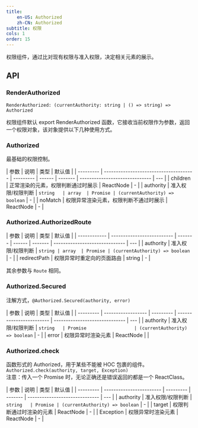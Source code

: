 ```yaml
---
title:
    en-US: Authorized
    zh-CN: Authorized
subtitle: 权限
cols: 1
order: 15
---
```


权限组件，通过比对现有权限与准入权限，决定相关元素的展示。

## API

### RenderAuthorized

`RenderAuthorized: (currentAuthority: string | () => string) => Authorized`

权限组件默认 export RenderAuthorized 函数，它接收当前权限作为参数，返回一个权限对象，该对象提供以下几种使用方式。

### Authorized

最基础的权限控制。

| 参数      | 说明                                   | 类型      | 默认值 |
| --------- | -------------------------------------- | --------- | ------ | ------- | ------------------------------ | --- |
| children  | 正常渲染的元素，权限判断通过时展示     | ReactNode | -      |
| authority | 准入权限/权限判断                      | `string   | array  | Promise | (currentAuthority) => boolean` | -   |
| noMatch   | 权限异常渲染元素，权限判断不通过时展示 | ReactNode | -      |

### Authorized.AuthorizedRoute

| 参数         | 说明                       | 类型    | 默认值 |
| ------------ | -------------------------- | ------- | ------ | ------- | ------------------------------ | --- |
| authority    | 准入权限/权限判断          | `string | array  | Promise | (currentAuthority) => boolean` | -   |
| redirectPath | 权限异常时重定向的页面路由 | string  | -      |

其余参数与 `Route` 相同。

### Authorized.Secured

注解方式，`@Authorized.Secured(authority, error)`

| 参数      | 说明               | 类型      | 默认值                   |
| --------- | ------------------ | --------- | ------------------------ | ------------------------------ | --- |
| authority | 准入权限/权限判断  | `string   | Promise                  | (currentAuthority) => boolean` | -   |
| error     | 权限异常时渲染元素 | ReactNode | <Exception type="403" /> |

### Authorized.check

函数形式的 Authorized，用于某些不能被 HOC 包裹的组件。 `Authorized.check(authority, target, Exception)`  
注意：传入一个 Promise 时，无论正确还是错误返回的都是一个 ReactClass。

| 参数      | 说明                     | 类型      | 默认值  |
| --------- | ------------------------ | --------- | ------- | ------------------------------ | --- |
| authority | 准入权限/权限判断        | `string   | Promise | (currentAuthority) => boolean` | -   |
| target    | 权限判断通过时渲染的元素 | ReactNode | -       |
| Exception | 权限异常时渲染元素       | ReactNode | -       |
